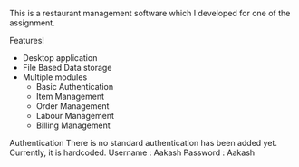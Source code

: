 This is a restaurant management software which I developed for one of the assignment.

Features!
 - Desktop application
 - File Based Data storage
 - Multiple modules
    - Basic Authentication  
    - Item Management 
    - Order Management
    - Labour Management
    - Billing Management

Authentication
There is no standard authentication has been added yet. Currently, it is hardcoded.
Username : Aakash
Password : Aakash

